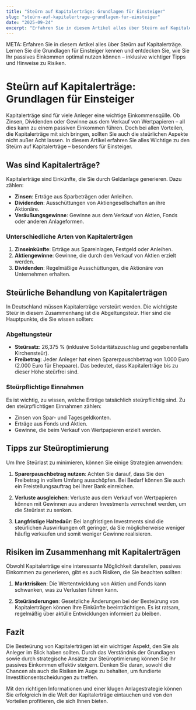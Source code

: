 ```yaml
---
title: "Steürn auf Kapitalerträge: Grundlagen für Einsteiger"
slug: "steürn-auf-kapitalertrage-grundlagen-fur-einsteiger"
date: "2025-09-24"
excerpt: "Erfahren Sie in diesem Artikel alles über Steürn auf Kapitalerträge. Lernen Sie die Grundlagen für Einsteiger kennen und entdecken Sie, wie Sie Ihr passives Einkommen optimal nutzen können – inklusive wichtiger Tipps und Hinweise zu Risiken."
---
```


META: Erfahren Sie in diesem Artikel alles über Steürn auf Kapitalerträge. Lernen Sie die Grundlagen für Einsteiger kennen und entdecken Sie, wie Sie Ihr passives Einkommen optimal nutzen können – inklusive wichtiger Tipps und Hinweise zu Risiken.

# Steürn auf Kapitalerträge: Grundlagen für Einsteiger

Kapitalerträge sind für viele Anleger eine wichtige Einkommensqülle. Ob Zinsen, Dividenden oder Gewinne aus dem Verkauf von Wertpapieren – all dies kann zu einem passiven Einkommen führen. Doch bei allen Vorteilen, die Kapitalerträge mit sich bringen, sollten Sie auch die steürlichen Aspekte nicht außer Acht lassen. In diesem Artikel erfahren Sie alles Wichtige zu den Steürn auf Kapitalerträge – besonders für Einsteiger.

## Was sind Kapitalerträge?

Kapitalerträge sind Einkünfte, die Sie durch Geldanlage generieren. Dazu zählen:

- **Zinsen**: Erträge aus Sparbeträgen oder Anleihen.
- **Dividenden**: Ausschüttungen von Aktiengesellschaften an ihre Aktionäre.
- **Veräußungsgewinne**: Gewinne aus dem Verkauf von Aktien, Fonds oder anderen Anlageformen.

### Unterschiedliche Arten von Kapitalerträgen

1. **Zinseinkünfte**: Erträge aus Spareinlagen, Festgeld oder Anleihen.
2. **Aktiengewinne**: Gewinne, die durch den Verkauf von Aktien erzielt werden.
3. **Dividenden**: Regelmäßige Ausschüttungen, die Aktionäre von Unternehmen erhalten.

## Steürliche Behandlung von Kapitalerträgen

In Deutschland müssen Kapitalerträge versteürt werden. Die wichtigste Steür in diesem Zusammenhang ist die Abgeltungsteür. Hier sind die Hauptpunkte, die Sie wissen sollten:

### Abgeltungsteür

- **Steürsatz**: 26,375 % (inklusive Solidaritätszuschlag und gegebenenfalls Kirchensteür).
- **Freibetrag**: Jeder Anleger hat einen Sparerpauschbetrag von 1.000 Euro (2.000 Euro für Ehepaare). Das bedeutet, dass Kapitalerträge bis zu dieser Höhe steürfrei sind.

### Steürpflichtige Einnahmen

Es ist wichtig, zu wissen, welche Erträge tatsächlich steürpflichtig sind. Zu den steürpflichtigen Einnahmen zählen:

- Zinsen von Spar- und Tagesgeldkonten.
- Erträge aus Fonds und Aktien.
- Gewinne, die beim Verkauf von Wertpapieren erzielt werden.

## Tipps zur Steüroptimierung

Um Ihre Steürlast zu minimieren, können Sie einige Strategien anwenden:

1. **Sparerpauschbetrag nutzen**: Achten Sie darauf, dass Sie den Freibetrag in vollem Umfang ausschöpfen. Bei Bedarf können Sie auch ein Freistellungsauftrag bei Ihrer Bank einreichen.
  
2. **Verluste ausgleichen**: Verluste aus dem Verkauf von Wertpapieren können mit Gewinnen aus anderen Investments verrechnet werden, um die Steürlast zu senken.

3. **Langfristige Haltedaür**: Bei langfristigen Investments sind die steürlichen Auswirkungen oft geringer, da Sie möglicherweise weniger häufig verkaufen und somit weniger Gewinne realisieren.

## Risiken im Zusammenhang mit Kapitalerträgen

Obwohl Kapitalerträge eine interessante Möglichkeit darstellen, passives Einkommen zu generieren, gibt es auch Risiken, die Sie beachten sollten:

1. **Marktrisiken**: Die Wertentwicklung von Aktien und Fonds kann schwanken, was zu Verlusten führen kann.
  
2. **Steüränderungen**: Gesetzliche Änderungen bei der Besteürung von Kapitalerträgen können Ihre Einkünfte beeinträchtigen. Es ist ratsam, regelmäßig über aktülle Entwicklungen informiert zu bleiben.

## Fazit

Die Besteürung von Kapitalerträgen ist ein wichtiger Aspekt, den Sie als Anleger im Blick haben sollten. Durch das Verständnis der Grundlagen sowie durch strategische Ansätze zur Steüroptimierung können Sie Ihr passives Einkommen effektiv steigern. Denken Sie daran, sowohl die Chancen als auch die Risiken im Auge zu behalten, um fundierte Investitionsentscheidungen zu treffen. 

Mit den richtigen Informationen und einer klugen Anlagestrategie können Sie erfolgreich in die Welt der Kapitalerträge eintauchen und von den Vorteilen profitieren, die sich Ihnen bieten.
